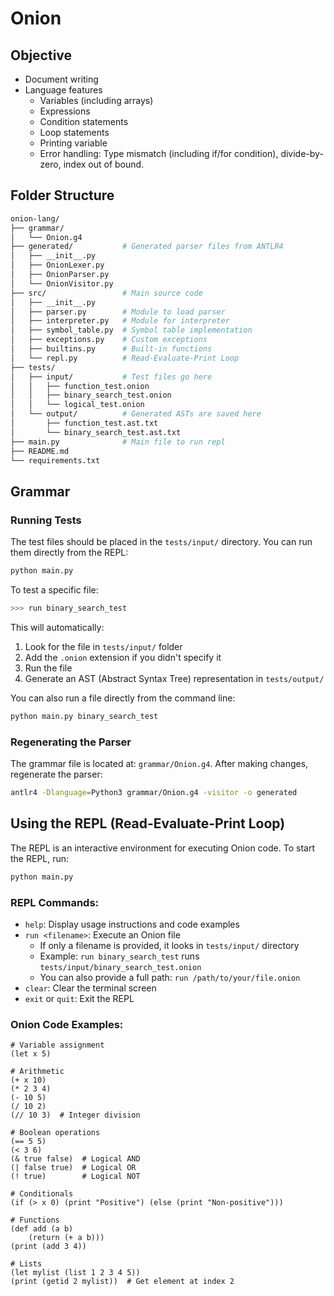 # Onion
## Objective
- Document writing
- Language features
    - Variables (including arrays)
    - Expressions
    - Condition statements
    - Loop statements
    - Printing variable
    - Error handling: Type mismatch (including if/for condition), divide-by-zero, index out of bound.
## Folder Structure
```bash
onion-lang/
├── grammar/
│   └── Onion.g4
├── generated/           # Generated parser files from ANTLR4
│   ├── __init__.py
│   ├── OnionLexer.py
│   ├── OnionParser.py
│   └── OnionVisitor.py
├── src/                 # Main source code
│   ├── __init__.py
│   ├── parser.py        # Module to load parser
│   ├── interpreter.py   # Module for interpreter
│   ├── symbol_table.py  # Symbol table implementation 
│   ├── exceptions.py    # Custom exceptions
│   ├── builtins.py      # Built-in functions
│   └── repl.py          # Read-Evaluate-Print Loop
├── tests/
│   ├── input/           # Test files go here
│   │   ├── function_test.onion
│   │   ├── binary_search_test.onion
│   │   └── logical_test.onion
│   └── output/          # Generated ASTs are saved here
│       ├── function_test.ast.txt
│       └── binary_search_test.ast.txt
├── main.py              # Main file to run repl
├── README.md
└── requirements.txt
```
## Grammar
### Running Tests
The test files should be placed in the `tests/input/` directory. You can run them directly from the REPL:

```bash
python main.py
```

To test a specific file:
```bash
>>> run binary_search_test
```

This will automatically:
1. Look for the file in `tests/input/` folder
2. Add the `.onion` extension if you didn't specify it
3. Run the file
4. Generate an AST (Abstract Syntax Tree) representation in `tests/output/`

You can also run a file directly from the command line:
```bash
python main.py binary_search_test
```

### Regenerating the Parser
The grammar file is located at: `grammar/Onion.g4`. After making changes, regenerate the parser:
```bash
antlr4 -Dlanguage=Python3 grammar/Onion.g4 -visitor -o generated
```

## Using the REPL (Read-Evaluate-Print Loop)

The REPL is an interactive environment for executing Onion code. To start the REPL, run:

```bash
python main.py
```

### REPL Commands:

- `help`: Display usage instructions and code examples
- `run <filename>`: Execute an Onion file
  - If only a filename is provided, it looks in `tests/input/` directory
  - Example: `run binary_search_test` runs `tests/input/binary_search_test.onion`
  - You can also provide a full path: `run /path/to/your/file.onion`
- `clear`: Clear the terminal screen
- `exit` or `quit`: Exit the REPL

### Onion Code Examples:
```
# Variable assignment
(let x 5)

# Arithmetic
(+ x 10)
(* 2 3 4)
(- 10 5)
(/ 10 2)
(// 10 3)  # Integer division

# Boolean operations
(== 5 5)
(< 3 6)
(& true false)  # Logical AND
(| false true)  # Logical OR
(! true)        # Logical NOT

# Conditionals
(if (> x 0) (print "Positive") (else (print "Non-positive")))

# Functions
(def add (a b)
    (return (+ a b)))
(print (add 3 4))

# Lists
(let mylist (list 1 2 3 4 5))
(print (getid 2 mylist))  # Get element at index 2